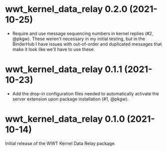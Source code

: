 # wwt_kernel_data_relay 0.2.0 (2021-10-25)

- Require and use message sequencing numbers in kernel replies (#2, @pkgw).
  These weren't necessary in my initial testing, but in the BinderHub I have
  issues with out-of-order and duplicated messages that make it look like we'll
  have to use these.


# wwt_kernel_data_relay 0.1.1 (2021-10-23)

- Add the drop-in configuration files needed to automatically activate the
  server extension upon package installation (#1, @pkgw).


# wwt_kernel_data_relay 0.1.0 (2021-10-14)

Initial release of the WWT Kernel Data Relay package.

